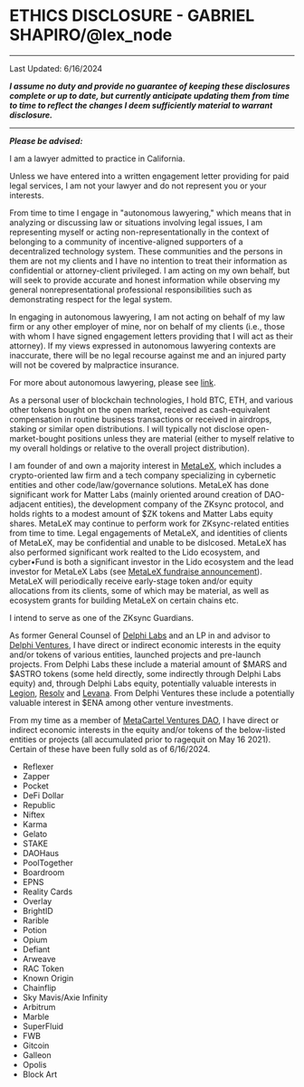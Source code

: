 # ETHICS DISCLOSURE - GABRIEL SHAPIRO/@lex_node

----
Last Updated: 6/16/2024

***I assume no duty and provide no guarantee of keeping these disclosures complete or up to date, but currently anticipate updating them from time to time to reflect the changes I deem sufficiently material to warrant disclosure.***

----

***Please be advised:***

I am a lawyer admitted to practice in California. 

Unless we have entered into a written engagement letter providing for paid legal services, I am not your lawyer and do not represent you or your interests.

From time to time I engage in "autonomous lawyering," which means that in analyzing or discussing law or situations involving legal issues, I am representing myself or acting non-representationally in the context of belonging to a community of incentive-aligned supporters of a decentralized technology system. These communities and the persons in them are not my clients and I have no intention to treat their information as confidential or attorney-client privileged. I am acting on my own behalf, but will seek to provide accurate and honest information while observing my general nonrepresentational professional responsibilities such as demonstrating respect for the legal system. 

In engaging in autonomous lawyering, I am not acting on behalf of my law firm or any other employer of mine, nor on behalf of my clients (i.e., those with whom I have signed engagement letters providing that I will act as their attorney). If my views expressed in autonomous lawyering contexts are inaccurate, there will be no legal recourse against me and an injured party will not be covered by malpractice insurance.

For more about autonomous lawyering, please see [link](https://metalex.substack.com/p/autonomous-lawyering). 

As a personal user of blockchain technologies, I hold BTC, ETH, and various other tokens bought on the open market, received as cash-equivalent compensation in routine business transactions or received in airdrops, staking or similar open distributions. I will typically not disclose open-market-bought positions unless they are material (either to myself relative to my overall holdings or relative to the overall project distribution). 

I am founder of and own a majority interest in [MetaLeX](https://www.metalex.tech/), which includes a crypto-oriented law firm and a tech company specializing in cybernetic entities and other code/law/governance solutions. MetaLeX has done significant work for Matter Labs (mainly oriented around creation of DAO-adjacent entities), the development company of the ZKsync protocol, and holds rights to a modest amount of $ZK tokens and Matter Labs equity shares. MetaLeX may continue to perform work for ZKsync-related entities from time to time. Legal engagements of MetaLeX, and identities of clients of MetaLeX, may be confidential and unable to be dislcosed. MetaLeX has also performed significant work realted to the Lido ecosystem, and cyber•Fund is both a significant investor in the Lido ecosystem and the lead investor for MetaLeX Labs (see [MetaLeX fundraise announcement](https://www.coindesk.com/business/2024/05/24/crypto-governance-advisory-metalex-raises-275m/)). MetaLeX will periodically receive early-stage token and/or equity allocations from its clients, some of which may be material, as well as ecosystem grants for building MetaLeX on certain chains etc. 

I intend to serve as one of the ZKsync Guardians. 

As former General Counsel of [Delphi Labs](https://delphidigital.io/labs) and an LP in and advisor to [Delphi Ventures](https://www.delphiventures.com/), I have direct or indirect economic interests in the equity and/or tokens of various entities, launched projects and pre-launch projects. From Delphi Labs these include a material amount of $MARS and $ASTRO tokens (some held directly, some indirectly through Delphi Labs equity) and, through Delphi Labs equity, potentially valuable interests in [Legion](https://legion.cc/an-honest-musing), [Resolv](https://resolv.finance/) and [Levana](https://www.levana.finance/). From Delphi Ventures these include a potentially valuable interest in $ENA among other venture investments. 

From my time as a member of [MetaCartel Ventures DAO](https://metacartel.xyz/), I have direct or indirect economic interests in the equity and/or tokens of the below-listed entities or projects (all accumulated prior to ragequit on May 16 2021). Certain of these have been fully sold as of 6/16/2024. 

* Reflexer
* Zapper
* Pocket
* DeFi Dollar
* Republic 
* Niftex
* Karma
* Gelato
* STAKE
* DAOHaus
* PoolTogether
* Boardroom
* EPNS
* Reality Cards
* Overlay
* BrightID
* Rarible
* Potion
* Opium
* Defiant
* Arweave
* RAC Token
* Known Origin
* Chainflip
* Sky Mavis/Axie Infinity
* Arbitrum
* Marble
* SuperFluid
* FWB
* Gitcoin
* Galleon
* Opolis
* Block Art
